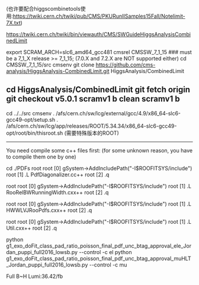 (也许要配合higgscombinetools使用:https://twiki.cern.ch/twiki/pub/CMS/PKURunIISamples15Fall/Notelimit-7X.txt)

https://twiki.cern.ch/twiki/bin/viewauth/CMS/SWGuideHiggsAnalysisCombinedLimit

export SCRAM_ARCH=slc6_amd64_gcc481
cmsrel CMSSW_7_1_15 ### must be a 7_1_X release  >= 7_1_15;  (7.0.X and 7.2.X are NOT supported either) 
cd CMSSW_7_1_15/src 
cmsenv
git clone https://github.com/cms-analysis/HiggsAnalysis-CombinedLimit.git HiggsAnalysis/CombinedLimit

cd HiggsAnalysis/CombinedLimit
git fetch origin
git checkout v5.0.1
scramv1 b clean
scramv1 b 
--------------------------------------------------
cd ../../src
cmsenv
. /afs/cern.ch/sw/lcg/external/gcc/4.9/x86_64-slc6-gcc49-opt/setup.sh
. /afs/cern.ch/sw/lcg/app/releases/ROOT/5.34.34/x86_64-slc6-gcc49-opt/root/bin/thisroot.sh
(需要特殊版本的ROOT)

--------------------------------------------------
You need compile some c++ files first: (for some unknown reason, you have to compile them one by one)

cd ./PDFs
root
root [0] gSystem->AddIncludePath("-I$ROOFITSYS/include")
root [1] .L PdfDiagonalizer.cc++
root [2] .q

root
root [0] gSystem->AddIncludePath("-I$ROOFITSYS/include")
root [1] .L RooRelBWRunningWidth.cxx++
root [2] .q

root
root [0] gSystem->AddIncludePath("-I$ROOFITSYS/include")
root [1] .L HWWLVJRooPdfs.cxx++
root [2] .q

root
root [0] gSystem->AddIncludePath("-I$ROOFITSYS/include")
root [1] .L Util.cxx++
root [2] .q


python g1_exo_doFit_class_pad_ratio_poisson_final_pdf_unc_btag_approval_ele_Jordan_puppi_full2016_lowsb.py --control -c el
python g1_exo_doFit_class_pad_ratio_poisson_final_pdf_unc_btag_approval_muHLT_Jordan_puppi_full2016_lowsb.py --control -c mu


Full B~H Lumi:36.42/fb
